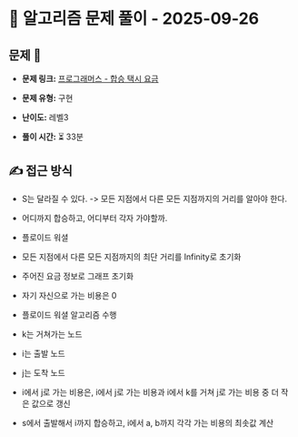 # 📝 알고리즘 문제 풀이 - 2025-09-26

## 문제 📖

- **문제 링크:** [프로그래머스 - 합승 택시 요금](https://school.programmers.co.kr/learn/courses/30/lessons/72413)

- **문제 유형:** 구현

- **난이도:** 레벨3

- **풀이 시간:** ⏳ 33분

## ✍ 접근 방식

- S는 달라질 수 있다. -> 모든 지점에서 다른 모든 지점까지의 거리를 알아야 한다.
- 어디까지 합승하고, 어디부터 각자 가야할까.

- 플로이드 워셜
- 모든 지점에서 다른 모든 지점까지의 최단 거리를 Infinity로 초기화
- 주어진 요금 정보로 그래프 초기화
- 자기 자신으로 가는 비용은 0
- 플로이드 워셜 알고리즘 수행
- k는 거쳐가는 노드
- i는 출발 노드
- j는 도착 노드
- i에서 j로 가는 비용은, i에서 j로 가는 비용과 i에서 k를 거쳐 j로 가는 비용 중 더 작은 값으로 갱신
- s에서 출발해서 i까지 합승하고, i에서 a, b까지 각각 가는 비용의 최솟값 계산
